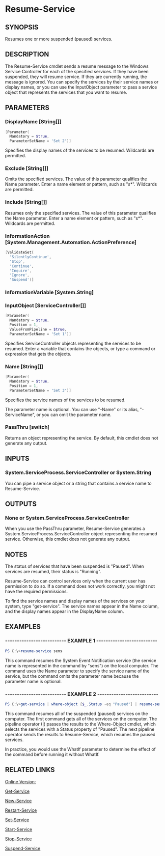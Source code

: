 ﻿# Resume-Service

## SYNOPSIS
Resumes one or more suspended (paused) services.

## DESCRIPTION
The Resume-Service cmdlet sends a resume message to the Windows Service Controller for each of the specified services.
If they have been suspended, they will resume service.
If they are currently running, the message is ignored.
You can specify the services by their service names or display names, or you can use the InputObject parameter to pass a service object that represents the services that you want to resume.

## PARAMETERS

### DisplayName [String[]]

```powershell
[Parameter(
  Mandatory = $true,
  ParameterSetName = 'Set 2')]
```

Specifies the display names of the services to be resumed.
Wildcards are permitted.


### Exclude [String[]]

Omits the specified services.
The value of this parameter qualifies the Name parameter.
Enter a name element or pattern, such as "s*".
Wildcards are permitted.


### Include [String[]]

Resumes only the specified services.
The value of this parameter qualifies the Name parameter.
Enter a name element or pattern, such as "s*".
Wildcards are permitted.


### InformationAction [System.Management.Automation.ActionPreference]

```powershell
[ValidateSet(
  'SilentlyContinue',
  'Stop',
  'Continue',
  'Inquire',
  'Ignore',
  'Suspend')]
```




### InformationVariable [System.String]




### InputObject [ServiceController[]]

```powershell
[Parameter(
  Mandatory = $true,
  Position = 1,
  ValueFromPipeline = $true,
  ParameterSetName = 'Set 1')]
```

Specifies ServiceController objects representing the services to be resumed.
Enter a variable that contains the objects, or type a command or expression that gets the objects.


### Name [String[]]

```powershell
[Parameter(
  Mandatory = $true,
  Position = 1,
  ParameterSetName = 'Set 3')]
```

Specifies the service names of the services to be resumed.

The parameter name is optional.
You can use "-Name" or its alias, "-ServiceName", or you can omit the parameter name.


### PassThru [switch]

Returns an object representing the service.
By default, this cmdlet does not generate any output.



## INPUTS
### System.ServiceProcess.ServiceController or System.String

You can pipe a service object or a string that contains a service name to Resume-Service.

## OUTPUTS
### None or System.ServiceProcess.ServiceController

When you use the PassThru parameter, Resume-Service generates a System.ServiceProcess.ServiceController object representing the resumed service.
Otherwise, this cmdlet does not generate any output.

## NOTES
The status of services that have been suspended is "Paused".
When services are resumed, their status is "Running".

Resume-Service can control services only when the current user has permission to do so.
If a command does not work correctly, you might not have the required permissions.

To find the service names and display names of the services on your system, type "get-service".
The service names appear in the Name column, and the display names appear in the DisplayName column.


## EXAMPLES
### -------------------------- EXAMPLE 1 --------------------------

```powershell
PS C:\>resume-service sens

```
This command resumes the System Event Notification service (the service name is represented in the command by "sens") on the local computer.
The command uses the Name parameter to specify the service name of the service, but the command omits the parameter name because the parameter name is optional.






### -------------------------- EXAMPLE 2 --------------------------

```powershell
PS C:\>get-service | where-object {$_.Status -eq "Paused"} | resume-service

```
This command resumes all of the suspended (paused) services on the computer.
The first command gets all of the services on the computer.
The pipeline operator (|) passes the results to the Where-Object cmdlet, which selects the services with a Status property of "Paused".
The next pipeline operator sends the results to Resume-Service, which resumes the paused services.

In practice, you would use the WhatIf parameter to determine the effect of the command before running it without WhatIf.







## RELATED LINKS

[Online Version:](http://go.microsoft.com/fwlink/p/?linkid=293908)

[Get-Service]()

[New-Service]()

[Restart-Service]()

[Set-Service]()

[Start-Service]()

[Stop-Service]()

[Suspend-Service]()

